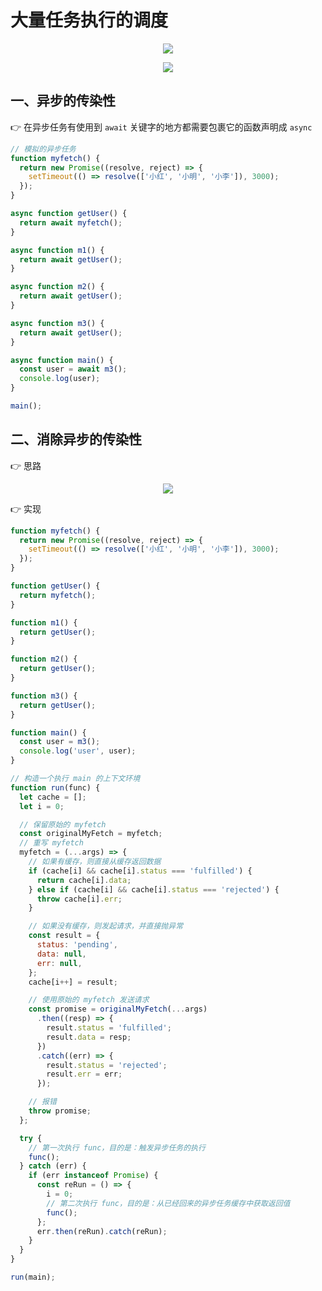 # 大量任务执行的调度

<p align="center"><img src=https://linmingdao.github.io/blog/assets/tech/003024_01.png></p>

<p align="center"><img src=https://linmingdao.github.io/blog/assets/tech/003024_01.png></p>

## 一、异步的传染性

👉 在异步任务有使用到 `await` 关键字的地方都需要包裹它的函数声明成 `async`

```javascript
// 模拟的异步任务
function myfetch() {
  return new Promise((resolve, reject) => {
    setTimeout(() => resolve(['小红', '小明', '小李']), 3000);
  });
}

async function getUser() {
  return await myfetch();
}

async function m1() {
  return await getUser();
}

async function m2() {
  return await getUser();
}

async function m3() {
  return await getUser();
}

async function main() {
  const user = await m3();
  console.log(user);
}

main();
```

## 二、消除异步的传染性

👉 思路

<p align="center"><img src=https://linmingdao.github.io/blog/assets/tech/003023_01.png></p>

👉 实现

```javascript
function myfetch() {
  return new Promise((resolve, reject) => {
    setTimeout(() => resolve(['小红', '小明', '小李']), 3000);
  });
}

function getUser() {
  return myfetch();
}

function m1() {
  return getUser();
}

function m2() {
  return getUser();
}

function m3() {
  return getUser();
}

function main() {
  const user = m3();
  console.log('user', user);
}

// 构造一个执行 main 的上下文环境
function run(func) {
  let cache = [];
  let i = 0;

  // 保留原始的 myfetch
  const originalMyFetch = myfetch;
  // 重写 myfetch
  myfetch = (...args) => {
    // 如果有缓存，则直接从缓存返回数据
    if (cache[i] && cache[i].status === 'fulfilled') {
      return cache[i].data;
    } else if (cache[i] && cache[i].status === 'rejected') {
      throw cache[i].err;
    }

    // 如果没有缓存，则发起请求，并直接抛异常
    const result = {
      status: 'pending',
      data: null,
      err: null,
    };
    cache[i++] = result;

    // 使用原始的 myfetch 发送请求
    const promise = originalMyFetch(...args)
      .then((resp) => {
        result.status = 'fulfilled';
        result.data = resp;
      })
      .catch((err) => {
        result.status = 'rejected';
        result.err = err;
      });

    // 报错
    throw promise;
  };

  try {
    // 第一次执行 func，目的是：触发异步任务的执行
    func();
  } catch (err) {
    if (err instanceof Promise) {
      const reRun = () => {
        i = 0;
        // 第二次执行 func，目的是：从已经回来的异步任务缓存中获取返回值
        func();
      };
      err.then(reRun).catch(reRun);
    }
  }
}

run(main);
```
